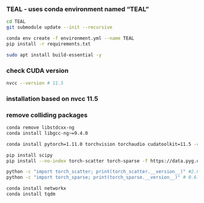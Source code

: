 ### TEAL - uses conda environment named “TEAL”
```bash
cd TEAL
git submodule update --init --recursive
```

```bash
conda env create -f environment.yml --name TEAL
pip install -r requirements.txt 
```
```bash
sudo apt install build-essential -y
```
### check CUDA version
```bash
nvcc --version # 11.5
```
### installation based on nvcc 11.5 

### remove colliding packages
```bash
conda remove libstdcxx-ng
conda install libgcc-ng>=9.4.0

conda install pytorch=1.11.0 torchvision torchaudio cudatoolkit=11.5 -c pytorch -c nvidia

pip install scipy
pip install --no-index torch-scatter torch-sparse -f https://data.pyg.org/whl/torch-1.11.0%2Bcu115.html

python -c "import torch_scatter; print(torch_scatter.__version__)" #2.0.9
python -c "import torch_sparse; print(torch_sparse.__version__)" # 0.6.15

conda install networkx
conda install tqdm
```
